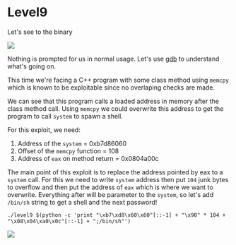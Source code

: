 # Level9

Let's see to the binary

![](/Users/a19523132/school/Rainfall/level9/Ressources/img/level9_launch.png)

Nothing is prompted for us in normal usage. Let's use [gdb](Ressources/gdb.md) to understand what's going on. 

This time we're facing a C++ program with some class method using `memcpy` which is known to be exploitable since no overlaping checks are made.

We can see that this program calls a loaded address in memory after the class method call. 
Using `memcpy` we could overwrite this address to get the program to call `system` to spawn a shell.

For this exploit, we need:

1. Address of the `system` = 0xb7d86060 
2. Offset of the `memcpy` function = 108 
3. Address of `eax` on method return = 0x0804a00c

The main point of this exploit is to replace the address pointed by eax to a `system` call. 
For this we need to write `system` address then put `104` junk bytes to overflow and then put the address of `eax` which is where we want to overwrite. 
Everything after will be parameter to the `system`, so let's add `/bin/sh` string to get a shell and the next password!

`./level9 $(python -c 'print "\xb7\xd8\x60\x60"[::-1] + "\x90" * 104 + "\x08\x04\xa0\x0c"[::-1] + ";/bin/sh"')`

![](/Users/a19523132/school/Rainfall/level9/Ressources/img/bonus0.png)
